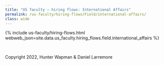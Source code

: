 ```yaml
---
title: "US faculty — hiring flows: International Affairs"
permalink: /us-faculty/hiring-flows/Field/international-affairs/
class: wide
---
```


{% include us-faculty/hiring-flows.html webweb_json=site.data.us_faculty.hiring_flows.field.international_affairs %}

<br>

Copyright 2022, Hunter Wapman & Daniel Larremore